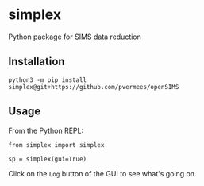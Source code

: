 # simplex

Python package for SIMS data reduction

## Installation

```
python3 -m pip install simplex@git+https://github.com/pvermees/openSIMS
```

## Usage

From the Python REPL:

```
from simplex import simplex

sp = simplex(gui=True)
```

Click on the `Log` button of the GUI to see what's going on.